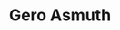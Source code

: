 ---
order: 2
category: residents
layout: post
title: Gero Asmuth 
profession: design
image: /images/residents/geroasmuth_01.png
---
